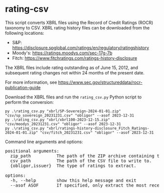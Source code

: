 # rating-csv

This script converts XBRL files using the Record of Credit Ratings (ROCR)
taxonomy to CSV. XBRL rating history files can be downloaded from the following
locations:
- S&P: https://disclosure.spglobal.com/ratings/en/regulatory/ratingshistory
- Moody's: https://ratings.moodys.com/sec-17g-7b
- Fitch: https://www.fitchratings.com/ratings-history-disclosure

The XBRL files include rating outstanding as of June 15, 2012, and subsequent
rating changes not within 24 months of the present date.

For more information, see https://www.sec.gov/structureddata/rocr-publication-guide

Download the XBRL files and run the `rating_csv.py` Python script to perform the conversion:

```shell
py .\rating_csv.py "xbrl/SP-Sovereign-2024-01-01.zip" "csv/sp_sovereign_20231231.csv" "obligor" --asof 2023-12-31
py .\rating_csv.py "xbrl/xbrl100-2023-12-15.zip" "csv/moodys_20231231.csv" "obligor" --asof 2023-12-31
py .\rating_csv.py "xbrl/ratings-history-disclosure_Fitch_Ratings-2024-01-01.zip" "csv/fitch_20231231.csv" "obligor" --asof 2023-12-31
```

Command line arguments and options:

<pre>
positional arguments:
  zip_path          The path of the ZIP archive containing the XBRL files to read.
  csv_path          The path of the CSV file to write to.
  {obligor,issuer}  The type of ratings to extract.

options:
  -h, --help        show this help message and exit
  --asof ASOF       If specified, only extract the most recent ratings as of this date. Must be in ISO 8601 format.
</pre>
